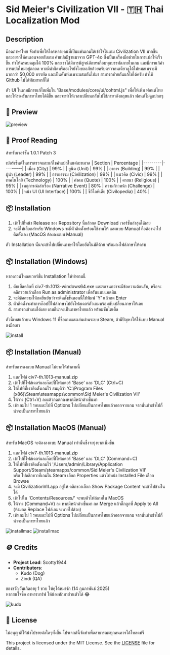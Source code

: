 # Sid Meier's Civilization VII - 🇹🇭 Thai Localization Mod

## Description
ม็อดภาษาไทย จัดทำเพื่อให้ใครหลายคนที่เป็นแฟนเกมได้เข้าใจในเกม Civilization VII มากขึ้น และอยากให้คนเอนจอยกับเกม
คำแปลมีฐานมาจาก GPT-4o ซึ่งเป็นเครื่องมือช่วยในการแปลให้เร็วขึ้น ทำให้ครอบคลุมได้ 100% และเราได้มีการพิสูจน์อักษรเกือบทุกบรรทัดภายในเกม และมีการแก้คำ การแปลใหม่อยู่ตลอด
หากมีคำผิดหรืออะไรยังไงขออภัยด้วยครับตรวจคนเดียวดูได้ไม่หมดเพราะมีมากกว่า 50,000 บรรทัด และเป็นศัพท์เฉพาะผสมกันไปมา สามารถช่วยกันแก้ไขได้ครับ ถ้าใช้ Github ไม่ได้ทักมาหาก็ได้

ตัว UI ในเกมมีการแก้ไขเพิ่มใน 'Base/modules/core/ui/cohtml.js" เพื่อให้เพิ่ม ฟอนต์ไทย และให้รองรับภาษาไทยได้ดีขึ้น และจะทำให้เวลาเปลี่ยนกลับไปใช้ภาษาอังกฤษแล้ว ฟอนต์ไม่ดูแปลกๆ

## 📖 Preview
![preview](https://i.imgur.com/DY3B583.jpeg)

## 📖 Proof Reading
สำหรับเวอร์ชั่น 1.0.1 Patch 3

เปอร์เซ็นต์ในการตรวจและแก้ไขคำแปลในแต่ละหมวด
| Section | Percentage |
|---------|---------|
| เมือง (City)    | 99% |
| ยูนิต (Unit)    | 99% |
| อาคาร (Building) | 99% |
| ผู้นำ (Leader) | 99% |
| อารยธรรม (Civilization) | 99% |
| แนวคิด (Civic) | 99% |
| เทคโนโลยี (Technology) | 100% |
| คำคม (Quote) | 100% |
| ศาสนา (Religious) | 95% |
| เหตุการณ์เล่าเรื่อง (Narrative Event) | 80% 
| ความก้าวหน้า (Challenge) | 100% |
| หน้า UI (UI Interface) | 100% |
| ซิวิโลพิเดีย (Civilopedia) | 40% |

## 📦 Installation
1. เข้าไปที่หน้า Release ของ Repository นี้แล้วกด Download เวอร์ชั่นล่าสุดได้เลย
2. จะมีให้เลือกสำหรับ Windows จะมีตัวติดตั้งพร้อมใช้งานให้ และแบบ Manual คือต้องนำไปติดตั้งเอง (MacOS ต้องลงแบบ Manual)

ตัว Installation นั้นจะเข้าไปเปลี่ยนภาษาให้โดยอัตโนมัติด้วย พร้อมลงไฟล์ภาษาให้ครบ

## 📦 Installation (Windows)
หากดาวน์โหลดเวอร์ชั่น Installation ให้ทำตามนี้
1. ดับเบิ้ลคลิกที่ civ7-th.1013-windows64.exe และรอจนกว่าจะมีข้อความต้อนรับ, หรือจะคลิกขวาแล้วเลือก Run as administrator เพื่อรันแบบแอดมิน
2. จะมีข้อความให้กดยืนยันว่าจะติดตั้งขั้นตอนนี้ให้พิมพ์ 'Y' แล้วกด Enter
3. ตัวติดตั้งจะทำการก๊อปปี้ไฟล์ภาษาไปยังโฟลเดอร์ตัวเกมพร้อมกับเปลี่ยนภาษาให้เลย
4. สามารถเข้าเกมได้เลย เกมก็น่าจะเป็นภาษาไทยแล้ว พร้อมซับไตเติ้ล

ตัวนี้เทสแล้วบน Windows 11 ที่ซื้อเกมและเล่นผ่านระบบ Steam, ถ้ามีปัญหาให้ใช้แบบ Manual ลงมือเอา

![install](https://i.imgur.com/JwIikvd.png)

## 📦 Installation (Manual)
สำหรับการลงแบบ Manual ไม่ยากให้ทำตามนี้
1. แตกไฟล์ civ7-th.1013-manual.zip
2. เข้าไปที่โฟล์เดอร์และก๊อปปี้โฟลเดอร์ 'Base' และ 'DLC' (Ctrl+C)
3. ให้ไปที่ที่เราติดตั้งเกมไว้ สมมุติว่า 'C:\Program Files (x86)\Steam\steamapps\common\Sid Meier's Civilization VII'
4. ให้วาง (Ctrl+V) ลงแล้วกดตกลงหากมีหน้าต่างขึ้นมา
5. เข้าเกมไป 1 รอบและไปที่ Options ไปเปลี่ยนเป็นภาษาไทยแล้วออกจากเกม จากนั้นถ้าเข้าไปก็น่าจะเป็นภาษาไทยแล้ว

## 📦 Installation MacOS (Manual)
สำหรับ MacOS จะต้องลงแบบ Manual เท่านั้นซึ่งจะยุ่งยากเพิ่มขึ้น
1. แตกไฟล์ civ7-th.1013-manual.zip
2. เข้าไปที่โฟล์เดอร์และก๊อปปี้โฟลเดอร์ 'Base' และ 'DLC' (Command+C)
3. ให้ไปที่ที่เราติดตั้งเกมไว้ '/Users/admin/Library/Application Support/Steam/steamapps/common/Sid Meier's Civilization VII'<br>
หรือ ไปคลิกขวาที่เกมใน Steam เลือก Properties แล้วไปหน้า Installed File เลือก Browse
4. จะมี CivilizationVII.app อยู่ให้ คลิกขวาเลือก Show Package Content จะเข้าไปข้างในได้
5. เข้าไปใน 'Contents/Resources/' จะพบตัวไฟล์เกมใน MacOS
6. ให้วาง (Command+V) ลง หากมีหน้าต่างขึ้นมา กด Merge แล้วติ๊กถูกที่ Apply to All (ห้ามกด Replace ไฟล์เกมจะหายไปด้วย)
7. เข้าเกมไป 1 รอบและไปที่ Options ไปเปลี่ยนเป็นภาษาไทยแล้วออกจากเกม จากนั้นถ้าเข้าไปก็น่าจะเป็นภาษาไทยแล้ว

![installmac](https://i.imgur.com/j67uZWq.png)
![installmac](https://i.imgur.com/xFSzTqd.png)

## 🪙 Credits

- **Project Lead**: Scotty1944
- **Contributors**: 
  - Kudo (Dog)
  - Zindi (QA)

ของขวัญวันเกิดอายุ 1 ขวบ ให้คุโด้หมารัก (14 กุมภาพันธ์ 2025)<br>
หากสนใจซื้อ อาหารบาร์ฟ ให้น้องทักมาส่วนตัวได้ 😂

![kudo](https://i.imgur.com/n9iOV0R.jpeg)

## 🪪 License
ไม่อนุญาติให้นำไปขายต่อใดๆทั้งสิ้น โปรเจกต์นี้จัดทำเพื่อสาธารณะทุกคนควรได้โหลดฟรี

This project is licensed under the MIT License. See the [LICENSE](LICENSE) file for details.
